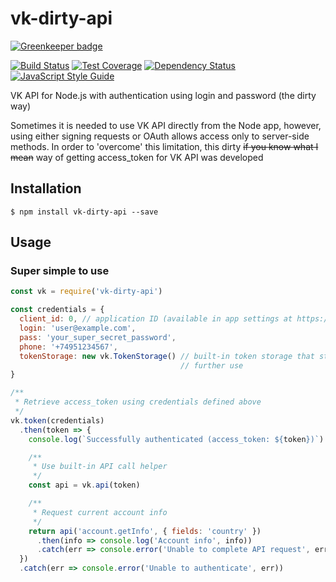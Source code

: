 # vk-dirty-api

[![Greenkeeper badge](https://badges.greenkeeper.io/v12/node-vk-api.svg)](https://greenkeeper.io/)

[![Build Status](https://travis-ci.org/v12/node-vk-api.svg?branch=master)](https://travis-ci.org/v12/node-vk-api) [![Test Coverage](https://codeclimate.com/github/v12/node-vk-api/badges/coverage.svg)](https://codeclimate.com/github/v12/node-vk-api/coverage) [![Dependency Status](https://david-dm.org/v12/node-vk-api.svg)](https://david-dm.org/v12/node-vk-api) [![JavaScript Style Guide](https://img.shields.io/badge/code%20style-standard-brightgreen.svg)](http://standardjs.com/)


VK API for Node.js with authentication using login and password (the dirty way)

Sometimes it is needed to use VK API directly from the Node app, however, using either signing requests or OAuth allows access only to server-side methods. In order to 'overcome' this limitation, this dirty ~~if you know what I mean~~ way of getting access_token for VK API was developed

## Installation
    $ npm install vk-dirty-api --save

## Usage

### Super simple to use
```javascript
const vk = require('vk-dirty-api')

const credentials = {
  client_id: 0, // application ID (available in app settings at https://vk.com/apps?act=manage)
  login: 'user@example.com',
  pass: 'your_super_secret_password',
  phone: '+74951234567',
  tokenStorage: new vk.TokenStorage() // built-in token storage that stores retrieved access token in file for
                                      // further use
}

/**
 * Retrieve access_token using credentials defined above
 */
vk.token(credentials)
  .then(token => {
    console.log(`Successfully authenticated (access_token: ${token})`)

    /**
     * Use built-in API call helper
     */
    const api = vk.api(token)

    /**
     * Request current account info
     */
    return api('account.getInfo', { fields: 'country' })
      .then(info => console.log('Account info', info))
      .catch(err => console.error('Unable to complete API request', err))
  })
  .catch(err => console.error('Unable to authenticate', err))
```
